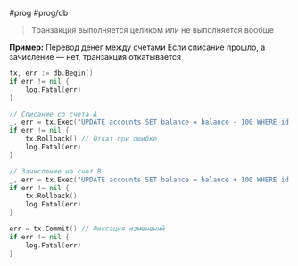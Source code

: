 #prog #prog/db 

> Транзакция выполняется целиком или не выполняется вообще

**Пример:** Перевод денег между счетами
Если списание прошло, а зачисление — нет, транзакция откатывается

```go
tx, err := db.Begin()
if err != nil {
    log.Fatal(err)
}

// Списание со счета A
_, err = tx.Exec("UPDATE accounts SET balance = balance - 100 WHERE id = 1")
if err != nil {
    tx.Rollback() // Откат при ошибке
    log.Fatal(err)
}

// Зачисление на счет B
_, err = tx.Exec("UPDATE accounts SET balance = balance + 100 WHERE id = 2")
if err != nil {
    tx.Rollback()
    log.Fatal(err)
}

err = tx.Commit() // Фиксация изменений
if err != nil {
    log.Fatal(err)
}
```